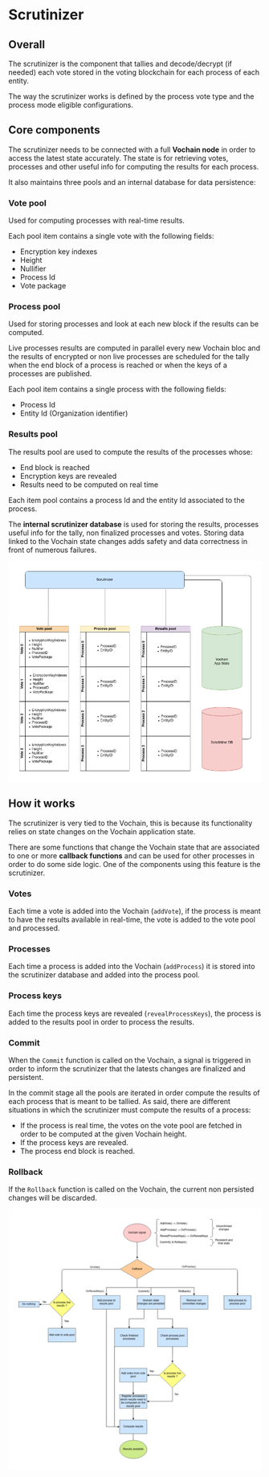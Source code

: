 # Scrutinizer

## Overall

The scrutinizer is the component that tallies and decode/decrypt (if needed) each vote stored in the voting blockchain for each process of each entity. 

The way the scrutinizer works is defined by the process vote type and the process mode eligible configurations.


## Core components

The scrutinizer needs to be connected with a full **Vochain node** in order to access the latest state accurately. The state is for retrieving votes, processes and other useful info for computing the results for each process.

It also maintains three pools and an internal database for data persistence:

### Vote pool

  Used for computing processes with real-time results.

  Each pool item contains a single vote with the following fields:

  - Encryption key indexes
  - Height
  - Nullifier
  - Process Id
  - Vote package

### Process pool

  Used for storing processes and look at each new block if the results can be computed.

  Live processes results are computed in parallel every new Vochain bloc and the results of encrypted or non live processes are scheduled for the tally when the end block of a process is reached or when the keys of a processes are published.

  Each pool item contains a single process with the following fields:

  - Process Id
  - Entity Id (Organization identifier)

### Results pool

  The results pool are used to compute the results of the processes whose:

  - End block is reached
  - Encryption keys are revealed
  - Results need to be computed on real time

  Each item pool contains a process Id and the entity Id associated to the process.


The **internal scrutinizer database** is used for storing the results, processes useful info for the tally, non finalized processes and votes. Storing data linked to the Vochain state changes adds safety and data correctness in front of numerous failures. 


<div style="padding: 20px; background-color: white;">
	<img src="https://github.com/vocdoni/design/raw/main/docs/scrutinizer-comp.png" alt="Scrutinizer components"/>
</div>


## How it works

The scrutinizer is very tied to the Vochain, this is because its functionality relies on state changes on the Vochain application state.

There are some functions that change the Vochain state that are associated to one or more **callback functions** and can be used for other processes in order to do some side logic. One of the components using this feature is the scrutinizer.

### Votes

Each time a vote is added into the Vochain (`addVote`), if the process is meant to have the results available in real-time, the vote is added to the vote pool and processed.

### Processes

Each time a process is added into the Vochain (`addProcess`) it is stored into the scrutinizer database and added into the process pool.

### Process keys

Each time the process keys are revealed (`revealProcessKeys`), the process is added to the results pool in order to process the results.


### Commit

When the `Commit` function is called on the Vochain,  a signal is triggered in order to inform the scrutinizer that the latests changes are finalized and persistent.

In the commit stage all the pools are iterated in order compute the results of each process that is meant to be tallied. As said, there are different situations in which the scrutinizer must compute the results of a process:

- If the process is real time, the votes on the vote pool are fetched in order to be computed at the given Vochain height.
- If the process keys are revealed.
- The process end block is reached.

### Rollback

If the `Rollback` function is called on the Vochain, the current non persisted changes will be discarded.


<div style="padding: 20px; background-color: white;">
	<img src="https://github.com/vocdoni/design/raw/main/docs/scrutinizer-flow.png" alt="Scrutinizer work flow"/>
</div>


